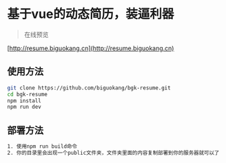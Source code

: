 # 基于vue的动态简历，装逼利器

> 在线预览

[http://resume.biguokang.cn](http://resume.biguokang.cn)

## 使用方法

``` bash
git clone https://github.com/biguokang/bgk-resume.git
cd bgk-resume
npm install
npm run dev
```

## 部署方法

``` bash
1. 使用npm run build命令
2. 你的目录里会出现一个public文件夹，文件夹里面的内容复制部署到你的服务器就可以了
```


